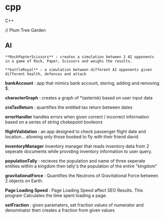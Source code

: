 # cpp
C++


// Plum Tree Garden

AI
---------
    **RockPapterScissors** : creates a simulation between 2 AI opponents in a game of Rock, Paper, Scissors and weighs the results.
    
    **battleRoyal** : a simulation between different AI oppenents given different health, defences and attack


**bankAccount** : app that mimics bank account, storing, adding and removing $.


**characterGraph** : creates a graph of *(asterisk) based on user input data


**craTaxReturn** : quantifies the entitled tax return between dates


**errorHandler** handles errors when given correct / incorrect information based on a series of string chokepoint booleons


**flightValidation** : an app designed to check passenger flight date and location... allowing only those booked to fly with their friend david.


**inventoryManager** inventory manager that reads inventory data from 2 seperate documents while providing inventory information to user query. 


**populationTally** : recieves the population and name of three seperate entities within a kingdom then tally's the population of the entire "kingdom"


**gravitationalForce** : Quantifies the Neutrons of Gravitational Force between 2 objects on Earth.


**Page Loading Speed** : Page Loading Speed affect SEO Results. This program Calculates the time spent loading a page.


**setFraction** : given paramaters, set fraction values of numerator and denominator then creates a fraction from given values
